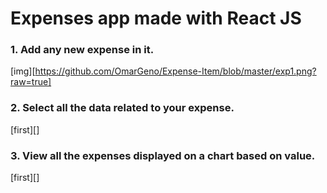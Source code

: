 # Expenses app made with React JS

### 1. Add any new expense in it.
[img][https://github.com/OmarGeno/Expense-Item/blob/master/exp1.png?raw=true]
### 2. Select all the data related to your expense.
[first][]
### 3. View all the expenses displayed on a chart based on value.
[first][]
